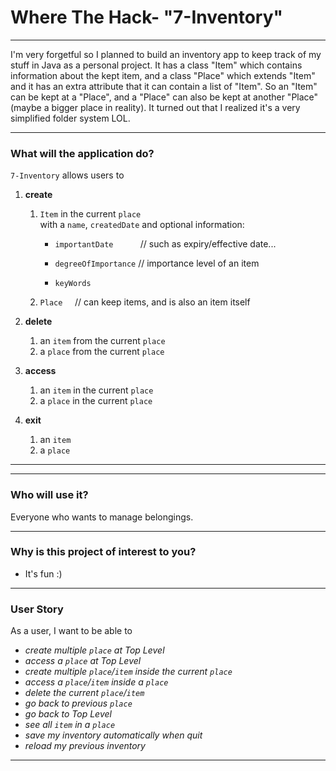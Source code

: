 # Where The Hack- "7-Inventory"

---
I'm very forgetful so I planned to build an inventory app to keep track of my stuff in Java as a personal project. 
It has a class "Item" which contains information about the kept item, 
and a class "Place" which extends "Item" and it has an extra attribute that it can contain a list of "Item". 
So an "Item" can be kept at a "Place", and a "Place" can also be kept at another "Place" (maybe a bigger place in reality). 
It turned out that I realized it's a very simplified folder system LOL. 

---

### What will the application do?

`7-Inventory` allows users to 

1. **create** 
   1. `Item` in the current `place`   
   with a `name`, `createdDate` and optional information:

      - `importantDate` &nbsp;&nbsp;&nbsp;&nbsp;&nbsp;
      &nbsp;&nbsp;&nbsp;
      // such as expiry/effective date...

      - `degreeOfImportance` // importance level of an item
     
      - `keyWords` &nbsp;&nbsp;&nbsp;&nbsp;&nbsp;
      &nbsp;&nbsp;&nbsp;&nbsp;&nbsp;&nbsp;
      &nbsp;&nbsp;&nbsp;&nbsp;&nbsp;

   3. `Place` &nbsp;&nbsp;&nbsp;
   // can keep items, and is also an item itself

[//]: # ()
[//]: # (   3. `ListOfObjects` &nbsp; )

[//]: # (   // can keep items or places    )

[//]: # (      &nbsp;&nbsp;&nbsp;&nbsp;&nbsp;&nbsp;)

[//]: # (      &nbsp;&nbsp;&nbsp;&nbsp;&nbsp;&nbsp;)

[//]: # (      &nbsp;&nbsp;&nbsp;&nbsp;&nbsp;&nbsp;)

[//]: # (      &nbsp;&nbsp;&nbsp;&nbsp;&nbsp;&nbsp;)

[//]: # (      &nbsp;&nbsp;&nbsp;&nbsp;&nbsp;&nbsp;)

[//]: # (   // meaning can be `listOfItems` or `listOfPlaces`)


[//]: # (   3. a `place` to a `listOfPlaces`)

2. **delete**
   1. an `item` from the current `place`
   2. a `place` from the current `place`

3. **access**
   1. an `item` in the current `place`
   2. a `place` in the current `place`

4. **exit**
   1. an `item`
   2. a `place`

[//]: # (5. `find`)

[//]: # (    1. an `item` based on `name` or `createdDate`   )

[//]: # (   &nbsp;&nbsp;&nbsp;&nbsp;&nbsp;&nbsp;&nbsp;)

[//]: # (   &nbsp;&nbsp;&nbsp;&nbsp;&nbsp;&nbsp;&nbsp;&nbsp;)

[//]: # (   // return the `place` where it is kept if found)

[//]: # (6. `tryFind`)

[//]: # (   1. try to find an `item`/`place`by comparing it )

[//]: # (   to its **related information**, and return the `place` )

[//]: # (   or a path to the `item`)

[//]: # (   \- &#40;if item is kept in a place, )

[//]: # (   and the place is kept in another place...&#41;)

[//]: # (7. `getAll`)

[//]: # (   1. `item` &nbsp;&nbsp;&nbsp;)

[//]: # (   in a `place`)

[//]: # (   2. `place` in the system and all `item` kept in these `place`)

[//]: # ()
[//]: # (8. `getTimeline`)

[//]: # (   1. return a timeline &#40;important dates&#41; of all `item` kept)

[//]: # (      - e.g. expiry dates of food in the fridge)

---

[//]: # ()
[//]: # (---)

[//]: # ()
[//]: # (| class        | method and description | return type |)

[//]: # (| ------------ | ---------------------- | ----------- |)

[//]: # (| Place        | add&#40;Item item&#41;         | void        |)

[//]: # (| Place        | remove&#40;Item item&#41;      | void        |)

[//]: # (| Place        | find&#40;String name&#41;      | int         |)

[//]: # (| Place        | find&#40;LocalDate date&#41;   | int         |)

[//]: # (| Place        | getAll&#40;&#41;               | String      |)

[//]: # (| Place        | getTimeline&#40;&#41;          | String      |)

[//]: # (| ListOfObject | getEverything&#40;&#41;        | String      |)

[//]: # (| ListOfObject | getEveryTimeline&#40;&#41;     | String      |)

---

### Who will use it?

Everyone who wants to manage belongings.

---

### Why is this project of interest to you?

- It's fun :)

---

### User Story

As a user, I want to be able to
- _create multiple `place` at Top Level_
- _access a `place` at Top Level_
- _create multiple `place`/`item` inside the current `place`_
- _access a `place`/`item` inside a `place`_
- _delete the current `place`/`item`_
- _go back to previous `place`_
- _go back to Top Level_
- _see all `item` in a `place`_
- _save my inventory automatically when quit_
- _reload my previous inventory_

[//]: # (- _get a timeline for all `item` in all `place`_)
[//]: # (- _find an `item` by its name_)
[//]: # (- _find an `item` by fuzzy search_)

[//]: # ()
[//]: # (### Instructions for Grader)

[//]: # ()
[//]: # (- You can generate the first required event by clicking `Create a new Place` button)

[//]: # (- You can generate the second required event by clicking  `Show  All Important Dates` button)

[//]: # (- You can locate my visual component at the start of the app)

[//]: # (- You can save the state of my application by clicking `Save File` button)

[//]: # (- You can reload the state of my application by `Load File` button)

---

[//]: # (### Phase 4: Task 2)

[//]: # ()
[//]: # (**Sample:**)

[//]: # (```)

[//]: # (Event log cleared.)

[//]: # (Added item-"create a place  to delete" to place-"place7 aug 9".)

[//]: # (Added item-"item to  delete" to place-"create a place  to delete".)

[//]: # (Added item-"another place" to place-"create a place  to delete".)

[//]: # (Displayed timeline.)

[//]: # (Deleted item-"another place" from place-"create a place  to delete".)

[//]: # (Deleted item-"create a place  to delete" from place-"place7 aug 9".)

[//]: # (Added item-"item1" to place-"place7 aug 9".)

[//]: # (Deleted item-"item1" from place-"place7 aug 9".)

[//]: # (```)

[//]: # ()
[//]: # (---)

[//]: # (### Phase 4: Task 3)

[//]: # ()
[//]: # (I will use a composite pattern between `Place` and `Item`.)